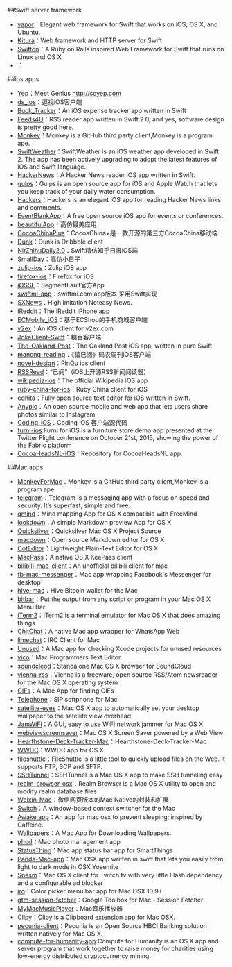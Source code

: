 ##Swift server framework

* [vapor](https://github.com/qutheory/vapor)：Elegant web framework for Swift that works on iOS, OS X, and Ubuntu.
* [Kitura](https://github.com/IBM-Swift/Kitura)：Web framework and HTTP server for Swift
* [Swifton](https://github.com/necolt/Swifton)：A Ruby on Rails inspired Web Framework for Swift that runs on Linux and OS X
* []()：


##ios apps
* [Yep](https://github.com/CatchChat/Yep)：Meet Genius http://soyep.com
* [ds_ios](https://github.com/doushiDev/ds_ios)：逗视iOS客户端
* [Buck_Tracker](https://github.com/hkalexling/Buck_Tracker)：An iOS expense tracker app written in Swift
* [Feeds4U](https://github.com/EvgenyKarkan/Feeds4U)：RSS reader app written in Swift 2.0, and yes, software design is pretty good here.
* [Monkey](https://github.com/coderyi/Monkey)：Monkey is a GitHub third party client,Monkey is a program ape. 
* [SwiftWeather](https://github.com/JakeLin/SwiftWeather)：SwiftWeather is an iOS weather app developed in Swift 2. The app has been actively upgrading to adopt the latest features of iOS and Swift language.
* [HackerNews](https://github.com/amitburst/HackerNews)：A Hacker News reader iOS app written in Swift.
* [gulps](https://github.com/FancyPixel/gulps)：Gulps is an open source app for iOS and Apple Watch that lets you keep track of your daily water consumption.
* [Hackers](https://github.com/weiran/Hackers)：Hackers is an elegant iOS app for reading Hacker News links and comments. 
* [EventBlankApp](https://github.com/icanzilb/EventBlankApp)：A free open source iOS app for events or conferences. 
* [beautifulApp](https://github.com/lyimin/beautifulApp)：高仿最美应用
* [CocoaChinaPlus](https://github.com/zixun/CocoaChinaPlus)：CocoaChina+是一款开源的第三方CocoaChina移动端
* [Dunk](https://github.com/naoyashiga/Dunk)：Dunk is Dribbble client
* [NirZhihuDaily2.0](https://github.com/zpz1237/NirZhihuDaily2.0)：Swift精仿知乎日报iOS端
* [SmallDay](https://github.com/ZhongTaoTian/SmallDay)：高仿小日子
* [zulip-ios](https://github.com/zulip/zulip-ios)：Zulip iOS app
* [firefox-ios](https://github.com/mozilla/firefox-ios)：Firefox for iOS
* [iOSSF](https://github.com/gaosboy/iOSSF)：SegmentFault官方App
* [swiftmi-app](https://github.com/feiin/swiftmi-app)：swiftmi.com app版本 采用Swift实现
* [SXNews](https://github.com/dsxNiubility/SXNews)：High imitation Neteasy News. 
* [iReddit](https://github.com/reddit/iReddit)：The iReddit iPhone app
* [ECMobile_iOS](https://github.com/GeekZooStudio/ECMobile_iOS)：基于ECShop的手机商城客户端
* [v2ex](https://github.com/singro/v2ex)：An iOS client for v2ex.com
* [JokeClient-Swift](https://github.com/YANGReal/JokeClient-Swift)：糗百客户端
* [The-Oakland-Post](https://github.com/aclissold/The-Oakland-Post)：The Oakland Post iOS app, written in pure Swift
* [manong-reading](https://github.com/icepy/manong-reading)：《猿已阅》码农周刊iOS客户端
* [novel-design](https://github.com/ltebean/novel-design)：PinQu ios client
* [RSSRead](https://github.com/ming1016/RSSRead)：“已阅”（iOS上开源RSS新闻阅读器）
* [wikipedia-ios](https://github.com/wikimedia/wikipedia-ios)：The official Wikipedia iOS app
* [ruby-china-for-ios](https://github.com/ruby-china/ruby-china-for-ios)：Ruby China client for iOS
* [edhita](https://github.com/tnantoka/edhita)：Fully open source text editor for iOS written in Swift.
* [Anypic](https://github.com/ParsePlatform/Anypic)：An open source mobile and web app that lets users share photos similar to Instagram
* [Coding-iOS](https://github.com/Coding/Coding-iOS)：Coding iOS 客户端源代码
* [furni-ios](https://github.com/twitterdev/furni-ios):Furni for iOS is a furniture store demo app presented at the Twitter Flight conference on October 21st, 2015, showing the power of the Fabric platform
* [CocoaHeadsNL-iOS](https://github.com/CocoaHeadsNL/CocoaHeadsNL-iOS)：Repository for CocoaHeadsNL app.




##Mac apps

* [MonkeyForMac](https://github.com/coderyi/MonkeyForMac)：Monkey is a GitHub third party client,Monkey is a program ape.
* [telegram](https://github.com/overtake/telegram)：Telegram is a messaging app with a focus on speed and security. It’s superfast, simple and free.
* [qmind](https://github.com/qvacua/qmind)：Mind mapping App for OS X compatible with FreeMind
* [lookdown](https://github.com/qvacua/lookdown)：A simple Markdown preview App for OS X 
* [Quicksilver](https://github.com/quicksilver/Quicksilver)：Quicksilver Mac OS X Project Source
* [macdown](https://github.com/insidegui/macdown)：Open source Markdown editor for OS X
* [CotEditor](https://github.com/coteditor/CotEditor)：Lightweight Plain-Text Editor for OS X
* [MacPass](https://github.com/mstarke/MacPass)：A native OS X KeePass client
* [bilibili-mac-client](https://github.com/typcn/bilibili-mac-client)：An unofficial bilibili client for mac
* [fb-mac-messenger](https://github.com/rsms/fb-mac-messenger)：Mac app wrapping Facebook's Messenger for desktop
* [hive-mac](https://github.com/hivewallet/hive-mac)：Hive Bitcoin wallet for the Mac
* [bitbar](https://github.com/matryer/bitbar)：Put the output from any script or program in your Mac OS X Menu Bar 
* [iTerm2](https://github.com/gnachman/iTerm2)：iTerm2 is a terminal emulator for Mac OS X that does amazing things
* [ChitChat](https://github.com/stonesam92/ChitChat)：A native Mac app wrapper for WhatsApp Web
* [limechat](https://github.com/psychs/limechat)：IRC Client for Mac
* [Unused](https://github.com/jeffhodnett/Unused)：A Mac app for checking Xcode projects for unused resources
* [vico](https://github.com/vicoapp/vico)：Mac Programmers Text Editor
* [soundcleod](https://github.com/salomvary/soundcleod)：Standalone Mac OS X browser for SoundCloud
* [vienna-rss](https://github.com/ViennaRSS/vienna-rss)：Vienna is a freeware, open source RSS/Atom newsreader for the Mac OS X operating system
* [GIFs](https://github.com/orta/GIFs)：A Mac App for finding GIFs
* [Telephone](https://github.com/eofster/Telephone)：SIP softphone for Mac
* [satellite-eyes](https://github.com/tomtaylor/satellite-eyes)：Mac OS X app to automatically set your desktop wallpaper to the satellite view overhead
* [JamWiFi](https://github.com/unixpickle/JamWiFi/tree/master/JamWiFi)：A GUI, easy to use WiFi network jammer for Mac OS X
* [webviewscreensaver](https://github.com/liquidx/webviewscreensaver)：Mac OS X Screen Saver powered by a Web View
* [Hearthstone-Deck-Tracker-Mac](https://github.com/Jeswang/Hearthstone-Deck-Tracker-Mac)：Hearthstone-Deck-Tracker-Mac
* [WWDC](https://github.com/insidegui/WWDC)：WWDC app for OS X
* [fileshuttle](https://github.com/FileShuttle/fileshuttle)：FileShuttle is a little tool to quickly upload files on the Web. It supports FTP, SCP and SFTP.
* [SSHTunnel](https://github.com/primalmotion/SSHTunnel)：SSHTunnel is a Mac OS X app to make SSH tunneling easy
* [realm-browser-osx](https://github.com/realm/realm-browser-osx)：Realm Browser is a Mac OS X utility to open and modify realm database files
* [Weixin-Mac](https://github.com/iAladdin/Weixin-Mac)：微信网页版本的Mac Native的封装和扩展
* [Switch](https://github.com/numist/Switch)：A window-based context switcher for the Mac
* [Awake.app](https://github.com/xiaozi/Awake.app)：An app for mac osx to prevent sleeping; inspired by Caffeine.
* [Wallpapers](https://github.com/orta/Wallpapers)：A Mac App for Downloading Wallpapers.
* [phod](https://github.com/jsh1/phod)：Mac photo management app
* [StatusThing](https://github.com/alexking/StatusThing)：Mac app status bar app for SmartThings 
* [Panda-Mac-app](https://github.com/pablosproject/Panda-Mac-app)：Mac OSX app written in swift that lets you easily from light to dark mode in OSX Yosemite
* [Spasm](https://github.com/SkylerLipthay/Spasm)：Mac OS X client for Twitch.tv with very little Flash dependency and a configurable ad blocker
* [iro](https://github.com/ripeworks/iro)：Color picker menu bar app for Mac OSX 10.9+
* [gtm-session-fetcher](https://github.com/google/gtm-session-fetcher)：Google Toolbox for Mac - Session Fetcher
* [MyMacMusicPlayer](https://github.com/isaced/MyMacMusicPlayer)：Mac音乐播放器
* [Clipy](https://github.com/Clipy/Clipy)：Clipy is a Clipboard extension app for Mac OSX.
* [pecunia-client](https://github.com/pecuniabanking/pecunia-client)：Pecunia is an Open Source HBCI Banking solution written natively for Mac OS X.
* [compute-for-humanity-app](https://github.com/ComputeForHumanity/compute-for-humanity-app):Compute for Humanity is an OS X app and server program that work together to raise money for charities using low-energy distributed cryptocurrency mining.


